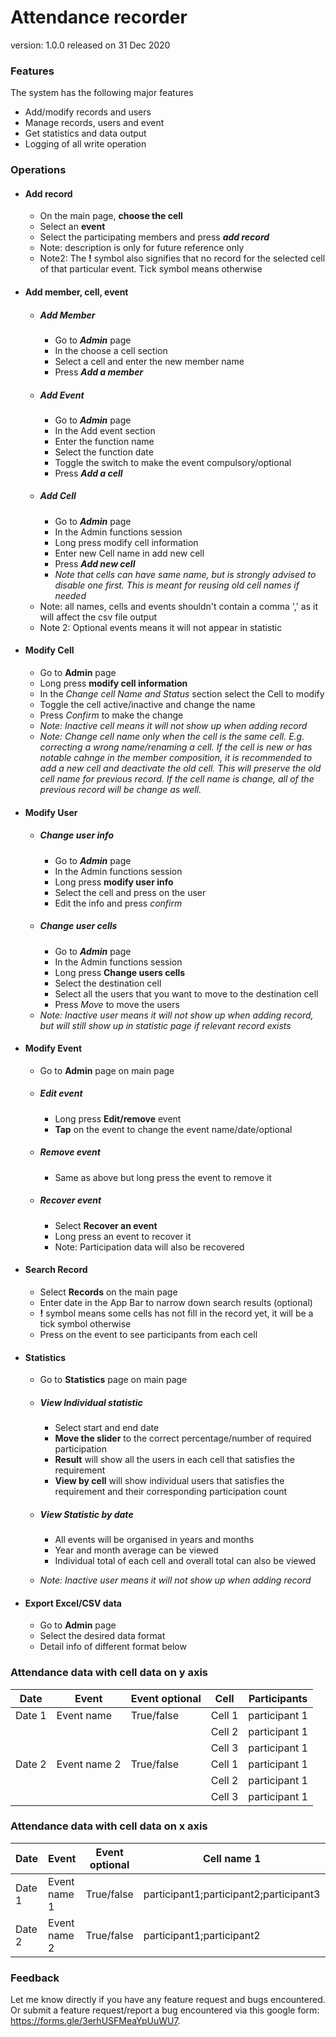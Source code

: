 # Attendance recorder

version: 1.0.0
released on 31 Dec 2020

### Features
The system has the following major features

  - Add/modify records and users
  - Manage records, users and event
  - Get statistics and data output
  - Logging of all write operation

### Operations
  - #### Add record
    - On the main page, **choose the cell**
    - Select an **event**
    - Select the participating members and press ***add record***
    - Note: description is only for future reference only
    - Note2: The **!** symbol also signifies that no record for the selected cell of that particular event. Tick symbol means otherwise

  - #### Add member, cell, event
    - ##### Add **Member**
      - Go to ***Admin*** page
      - In the choose a cell section
      - Select a cell and enter the new member name
      - Press ***Add a member***
    - ##### Add **Event**
      - Go to ***Admin*** page
      - In the Add event section
      - Enter the function name
      - Select the function date
      - Toggle the switch to make the event compulsory/optional
      - Press ***Add a cell***
    - ##### Add **Cell**
      - Go to ***Admin*** page
      - In the Admin functions session
      - Long press modify cell information
      - Enter new Cell name in add new cell
      - Press ***Add new cell***
      - *Note that cells can have same name, but is strongly advised to disable one first. This is meant for reusing old cell names if needed*
    - Note: all names, cells and events shouldn't contain a comma ',' as it will affect the csv file output
    - Note 2: Optional events means it will not appear in statistic
    
  - #### Modify Cell
    - Go to **Admin** page
    - Long press **modify cell information**
    - In the *Change cell Name and Status* section select the Cell to modify
    - Toggle the cell active/inactive and change the name
    - Press *Confirm* to make the change
    - *Note: Inactive cell means it will not show up when adding record*
    - *Note: Change cell name only when the cell is the same cell. E.g. correcting a wrong name/renaming a cell. If the cell is new or has notable cahnge in the member composition, it is recommended to add a new cell and deactivate the old cell. This will preserve the old cell name for previous record. If the cell name is change, all of the previous record will be change as well.*

  - #### Modify User
    - ##### Change **user info**
      - Go to ***Admin*** page
      - In the Admin functions session
      - Long press **modify user info**
      - Select the cell and press on the user
      - Edit the info and press *confirm*
    - ##### Change **user cells**
      - Go to ***Admin*** page
      - In the Admin functions session
      - Long press **Change users cells**
      - Select the destination cell
      - Select all the users that you want to move to the destination cell
      - Press *Move* to move the users
    - *Note: Inactive user means it will not show up when adding record, but will still show up in statistic page if relevant record exists*

  - #### Modify Event
    - Go to **Admin** page on main page
    - ##### **Edit** event
      - Long press **Edit/remove** event
      - **Tap** on the event to change the event name/date/optional
    - ##### **Remove** event
      - Same as above but long press the event to remove it
    - ##### **Recover** event
      - Select **Recover an event**
      - Long press an event to recover it
      - Note: Participation data will also be recovered

  - #### Search Record
    - Select **Records** on the main page
    - Enter date in the App Bar to narrow down search results (optional)
    - **!** symbol means some cells has not fill in the record yet, it will be a tick symbol otherwise
    - Press on the event to see participants from each cell

  - #### Statistics
    - Go to **Statistics** page on main page
    - ##### View **Individual statistic**
      - Select start and end date
      - **Move the slider** to the correct percentage/number of required participation
      - **Result** will show all the users in each cell that satisfies the requirement
      - **View by cell** will show individual users that satisfies the requirement and their corresponding participation count

    - ##### View **Statistic by date**
      - All events will be organised in years and months
      - Year and month average can be viewed
      - Individual total of each cell and overall total can also be viewed
    - *Note: Inactive user means it will not show up when adding record*

  - #### Export Excel/CSV data
    - Go to **Admin** page
    - Select the desired data format
    - Detail info of different format below

  ### Attendance data with cell data on y axis
  
  Date | Event | Event optional | Cell | Participants
  ------------- | ------------- | --| -- | -- |
  Date 1 | Event name | True/false | Cell 1 | participant 1 | participant 2 | ... 
  | | | | Cell 2 | participant 1 | participant 2 | ...
  | | | | Cell 3 | participant 1 | participant 2 | ...
  Date 2 | Event name 2 | True/false | Cell 1 | participant 1 | participant 2 | ... 
  | | | | Cell 2 | participant 1 | participant 2 | ...
  | | | | Cell 3 | participant 1 | participant 2 | ...
  
  ### Attendance data with cell data on x axis
  
  Date | Event | Event optional | Cell name 1 | Cell name 2 | Cell name 3 | ...
  ------------- | ------------- | -------------| ---------- | ----------- | ------ | ------ |
  Date 1 | Event name 1 | True/false | participant1;participant2;participant3 | | participant 1 | 
  Date 2 | Event name 2 | True/false | participant1;participant2 | participant 1 | participant 1;participant2

### Feedback
Let me know directly if you have any feature request and bugs encountered.
Or submit a feature request/report a bug encountered via this google form: https://forms.gle/3erhUSFMeaYpUuWU7.

